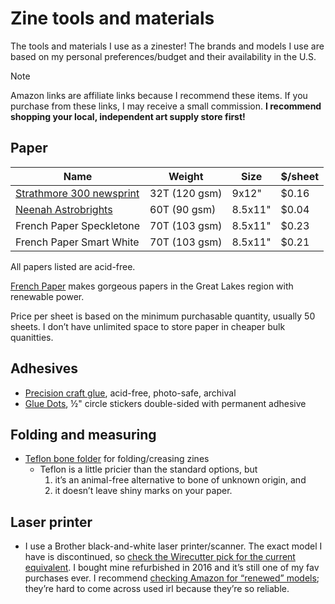 # Zine tools and materials

The tools and materials I use as a zinester! The brands and models I use are based on my personal preferences/budget and their availability in the U.S.

> [!NOTE]  
> Amazon links are affiliate links because I recommend these items. If you purchase from these links, I may receive a small commission. **I recommend shopping your local, independent art supply store first!**

## Paper

| Name                                                | Weight        | Size    | $/sheet |
| --------------------------------------------------- | ------------- | ------- | ------- |
| [Strathmore 300 newsprint](https://amzn.to/3YHZLPe) | 32T (120 gsm) | 9x12"   | $0.16   |
| [Neenah Astrobrights](https://amzn.to/4dmrqK3)      | 60T (90 gsm)  | 8.5x11" | $0.04   |
| French Paper Speckletone                            | 70T (103 gsm) | 8.5x11" | $0.23   |
| French Paper Smart White                            | 70T (103 gsm) | 8.5x11" | $0.21   |

All papers listed are acid-free.

[French Paper](https://frenchpaper.com) makes gorgeous papers in the Great Lakes region with renewable power.

Price per sheet is based on the minimum purchasable quantity, usually 50 sheets. I don’t have unlimited space to store paper in cheaper bulk quanitties.

## Adhesives

- [Precision craft glue](https://amzn.to/3YDEqX6), acid-free, photo-safe, archival
- [Glue Dots](https://amzn.to/4doJAee), ½" circle stickers double-sided with permanent adhesive

## Folding and measuring

- [Teflon bone folder](https://amzn.to/3SMlq55) for folding/creasing zines
  - Teflon is a little pricier than the standard options, but
    1. it’s an animal-free alternative to bone of unknown origin, and
    2. it doesn’t leave shiny marks on your paper.

## Laser printer

- I use a Brother black-and-white laser printer/scanner. The exact model I have is discontinued, so [check the Wirecutter pick for the current equivalent](https://www.nytimes.com/wirecutter/reviews/best-laser-printer/). I bought mine refurbished in 2016 and it’s still one of my fav purchases ever. I recommend [checking Amazon for “renewed” models](https://amzn.to/3SLWx9z); they’re hard to come across used irl because they’re so reliable.
